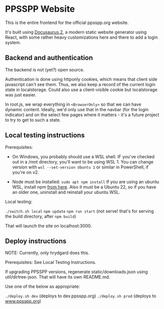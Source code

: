 # PPSSPP Website

This is the entire frontend for the official ppsspp.org website.

It's built using [Docusaurus 2](https://docusaurus.io/), a modern static website generator using React,
with some rather heavy customizations here and there to add a login system.

## Backend and authentication

The backend is not (yet?) open source.

Authentication is done using httponly cookies, which means that client side javascript can't see them.
Thus, we also keep a record of the current login state in localstorage. Could also use a client-visible cookie
but localstorage was just easier.

In root.js, we wrap everything in `<BrowserOnly>` so that we can have dynamic content. Ideally, we'd only use that in the navbar (for the login indicator) and on the select few pages where it matters - it's a future project to try to get to such a state.

## Local testing instructions

Prerequisites:

* On Windows, you probably should use a WSL shell. IF you've checked out in a /mnt directory, you'll want to be using WSL 1. You can change version with `wsl --set-version Ubuntu 1` or similar in PowerShell, if you're on v2.

* Node must be installed: `sudo apt npm install`
  If you are using an ubuntu WSL, install npm [from here](https://github.com/nodesource/distributions/blob/master/README.md).
  Also it must be a Ubuntu 22, so if you have an older one, uninstall and reinstall your ubuntu WSL.

Local testing:

`./switch.sh local`
`npm update`
`npm run start`  (not serve! that's for serving the build directory, after `npm build`)

That will launch the site on localhost:3000.

## Deploy instructions

NOTE: Currently, only hrydgard does this.

Prerequisites: See Local Testing Instructions.

If upgrading PPSSPP versions, regenerate static/downloads.json using util/dirtree-json.
That will have its own README.md.

Use one of the below as appropriate:

`./deploy.sh dev`  (deploys to dev.ppsspp.org)
`./deploy.sh prod` (deploys to www.ppsspp.org)
